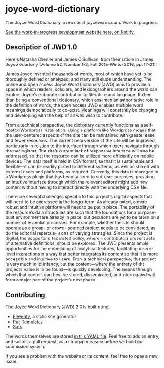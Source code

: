 # joyce-word-dictionary

The Joyce Word Dictionary, a rewrite of joycewords.com. Work in progress.

[See the work-in-progress development website here, on Netlify.](http://joyce-words.netlify.com)

## Description of JWD 1.0

Here's Natasha Chenier and James O'Sullivan, from their article in James Joyce Quarterly (Volume 53, Number 1-2, Fall 2015-Winter 2016, pp. 17-21): 

James Joyce invented thousands of words, most of which have yet to be thoroughly defined or analyzed, and many still elude understanding. The online and open access Joyce Word Dictionary (JWD) aims to provide a space in which readers, scholars, and lexicographers around the world can explore Joyce’s elaborate contribution to literature and language. Rather than being a conventional dictionary, which assumes an authoritative role in the definition of words, the open access JWD enables multiple word meanings democratically to co-exist. Meanings will constantly be changing and developing with the help of all who wish to contribute.

From a technical perspective, the dictionary currently functions as a self-hosted Wordpress installation. Using a platform like Wordpress means that the user-centered aspects of the site can be maintained with greater ease and fewer resources. The current beta version of the site will be improved, particularly in relation to the interface through which users navigate through the neologisms. The site’s current lack of responsive interface will also be addressed, so that the resource can be utilized more efficiently on mobile devices. The data itself is held in CSV format, so that it is sustainable and flexible—it can be readily ported to different systems, as well as shared with external users and platforms, as required. Currently, this data is managed in a Wordpress plugin that has been tailored to suit user purposes, providing an intuitive interface through which the relevant editors might add new content without having to interact directly with the underlying CSV file.

There are several challenges specific to this project’s digital aspects that will need to be addressed in the longer term. As already noted, a more robust and intuitive platform will need to be put in place. The portability of the resource’s data structures are such that the foundations for a purpose-built environment are already in place, but decisions are yet to be taken on a number of essential processes. For example, whether the site should operate as a group- or crowd- sourced project needs to be considered, as do the editorial repercus- sions of varying strategies. Since the project is digital, the scope for a federated policy, wherein contributors present sets of alternative definitions, should be explored. The JWD presents ample opportunities for the embedding of analytical features, facilitating macro-level interactions in a way that better integrates its content so that it is more accessible and intuitive to users. From a technical perspective, this project is very much in its infancy, but the content—where the entirety of the project’s value is to be found—is quickly developing. The means through which that content can best be stored, disseminated, and interrogated will form a major part of the project’s next phase.

## Contributing

The Joyce Word Dictionary (JWD) 2.0 is built using: 

 - [Eleventy](http://11ty.io), a static site generator
 - [Pug Templates](https://github.com/pugjs/pug)
 - [Sass](http://sass-lang.com/)

The words themselves are stored [in this YAML file](https://github.com/open-editions/joyce-word-dictionary/blob/master/src/data/words.yaml). Feel free to add an entry, and submit a pull request, as a stopgap measure before we build our submission system.

If you see a problem with the website or its content, feel free to open a new issue. 
